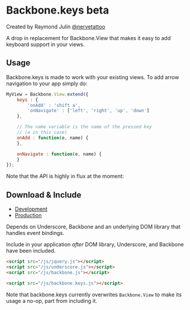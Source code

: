 Backbone.keys beta
=============================

Created by Raymond Julin [@nervetattoo](http://twitter.com/nervetattoo)

A drop in replacement for Backbone.View that makes it easy to add
keyboard support in your views.

## Usage ##

Backbone.keys is made to work with your existing views.
To add arrow navigation to your app simply do:

```javascript
MyView = Backbone.View.extend({
    keys : {
        'onAdd' : 'shift a',
        'onNavigate' : ['left', 'right', 'up', 'down']
    },

    // The name variable is the name of the pressed key
    // (a in this case)
    onAdd : function(e, name) {
    },

    onNavigate : function(e, name) {
    }
});
``` 

Note that the API is highly in flux at the moment:

## Download & Include ##

* [Development](https://raw.github.com/nervetattoo/backbone.touch/master/backbone.touch.js)
* [Production](https://raw.github.com/nervetattoo/backbone.touch/master/dist/backbone.touch.min.js)

Depends on Underscore, Backbone and an underlying DOM library that handles event bindings.

Include in your application *after* DOM library, Underscore, and Backbone have been
included.

``` html
<script src="/js/jquery.js"></script>
<script src="/js/underscore.js"></script>
<script src="/js/backbone.js"></script>

<script src="/js/backbone.keys.js"></script>
```

Note that backbone.keys currently overwrites `Backbone.View` to make its usage
a no-op, part from including it.

